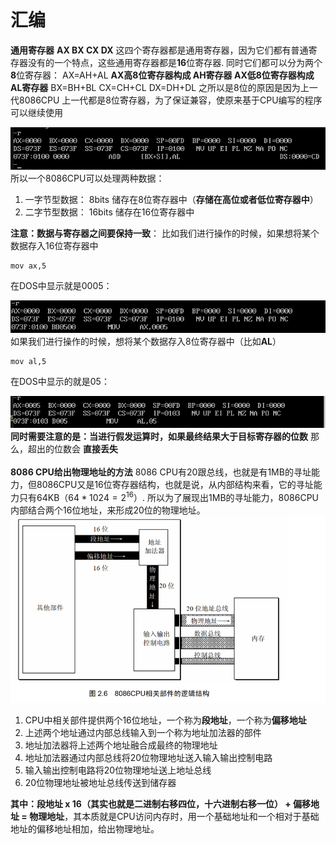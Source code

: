# 汇编

**通用寄存器**
**AX
BX
CX
DX**
这四个寄存器都是通用寄存器，因为它们都有普通寄存器没有的一个特点，这些通用寄存器都是**16**位寄存器.
同时它们都可以分为两个**8**位寄存器：
AX=AH+AL **AX高8位寄存器构成 AH寄存器  AX低8位寄存器构成AL寄存器**
BX=BH+BL
CX=CH+CL
DX=DH+DL
之所以是8位的原因是因为上一代8086CPU 上一代都是8位寄存器，为了保证兼容，使原来基于CPU编写的程序可以继续使用

![image](https://github.com/lyb1234567/CS_Self_Study/blob/master/Operating%20System/image/%E6%9F%A5%E8%AF%A2%E5%9C%B0%E5%9D%80.PNG?raw=true)
所以一个8086CPU可以处理两种数据：
1. 一字节型数据： 8bits 储存在8位寄存器中（**存储在高位或者低位寄存器中**）
2. 二字节型数据： 16bits 储存在16位寄存器中

**注意：数据与寄存器之间要保持一致**：
比如我们进行操作的时候，如果想将某个数据存入16位寄存器中
```assembly
mov ax,5
```
在DOS中显示就是0005：

![image](https://github.com/lyb1234567/CS_Self_Study/blob/master/Operating%20System/image/%E6%B1%87%E7%BC%96%E6%93%8D%E4%BD%9C.PNG?raw=true)
如果我们进行操作的时候，想将某个数据存入8位寄存器中（比如**AL**）
```assembly
mov al,5
```
在DOS中显示的就是05：

![image](https://github.com/lyb1234567/CS_Self_Study/blob/master/Operating%20System/image/%E4%BD%8E%E4%BD%8D%E5%AF%84%E5%AD%98%E5%99%A8.PNG?raw=true)
**同时需要注意的是：**当进行假发运算时，如果最终结果**大于目标寄存器的位数** 那么，超出的位数会 **直接丢失**
<br/><br/>
**8086 CPU给出物理地址的方法**
8086 CPU有20跟总线，也就是有1MB的寻址能力，但8086CPU又是16位寄存器结构，也就是说，从内部结构来看，它的寻址能力只有64KB（$64*1024=2^{16}$）. 所以为了展现出1MB的寻址能力，8086CPU内部结合两个16位地址，来形成20位的物理地址。
![image](https://github.com/lyb1234567/CS_Self_Study/blob/master/Operating%20System/image/8086CPU.PNG?raw=true)
1. CPU中相关部件提供两个16位地址，一个称为**段地址**，一个称为**偏移地址**
2. 上述两个地址通过内部总线输入到一个称为地址加法器的部件
3. 地址加法器将上述两个地址融合成最终的物理地址
4. 地址加法器通过内部总线将20位物理地址送入输入输出控制电路
5. 输入输出控制电路将20位物理地址送上地址总线
6. 20位物理地址被地址总线传送到储存器
   
**其中：段地址 x 16（其实也就是二进制右移四位，十六进制右移一位） + 偏移地址 = 物理地址**，其本质就是CPU访问内存时，用一个基础地址和一个相对于基础地址的偏移地址相加，给出物理地址。